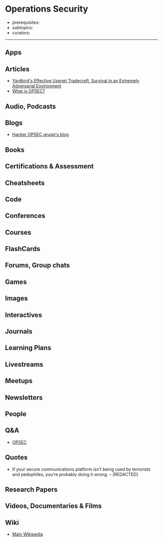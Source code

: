 # Operations Security

- prerequisites:
- subtopics:
- curators:

------

## Apps

## Articles
- [Yardbird's Effective Usenet Tradecraft, Survival in an Extremely Adversarial Environment](http://grugq.github.io/blog/2013/12/01/yardbirds-effective-usenet-tradecraft/)
- [What is OPSEC?](http://grugq.github.io/presentations/Keynote_The_Grugq_-_OPSEC_for_Russians.pdf)

## Audio, Podcasts

## Blogs

- [Hacker OPSEC grugq's blog](http://grugq.github.io/blog/)

## Books

## Certifications & Assessment

## Cheatsheets

## Code

## Conferences

## Courses

## FlashCards

## Forums, Group chats

## Games

## Images

## Interactives

## Journals

## Learning Plans

## Livestreams

## Meetups

## Newsletters

## People

## Q&A

- [OPSEC](https://security.stackexchange.com)

## Quotes

- If your secure communications platform isn’t being used by terrorists and pedophiles, you’re probably doing it wrong. – [REDACTED]

## Research Papers

## Videos, Documentaries & Films

## Wiki

- [Main Wikipedia](https://en.wikipedia.org/wiki/Operations_security)

